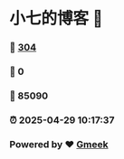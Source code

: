 # 小七的博客 :link:  
### :page_facing_up: [304](/tag.html) 
### :speech_balloon: 0 
### :hibiscus: 85090 
### :alarm_clock: 2025-04-29 10:17:37 
### Powered by :heart: [Gmeek](https://github.com/Meekdai/Gmeek)
